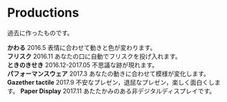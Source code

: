 # Productions
過去に作ったものです。

**かわる** 2016.5 表情に合わせて動きと色が変わります。　  
**フリスク** 2016.11 あなたの口に自動でフリスクを投げ入れます。  
**ときのきせき** 2016.12-2017.05 不思議な跡が現れます。  
**パフォーマンスウェア** 2017.3 あなたの動きに合わせて模様が変化します。  
**Gazether tactile** 2017.9 不安なプレゼン，退屈なプレゼン，楽しく面白くします。
**Paper Display** 2017.11 あたたかみのある非デジタルディスプレイです。
